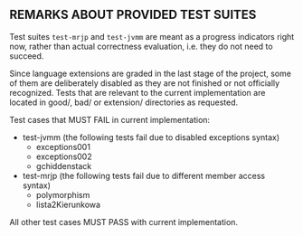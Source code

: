 REMARKS ABOUT PROVIDED TEST SUITES
----------------------------------
Test suites `test-mrjp` and `test-jvmm` are meant as a progress indicators right now, rather than
actual correctness evaluation, i.e. they do not need to succeed.

Since language extensions are graded in the last stage of the project, some of them are deliberately
disabled as they are not finished or not officially recognized.
Tests that are relevant to the current implementation are located in good/, bad/ or extension/
directories as requested.

Test cases that MUST FAIL in current implementation:
+ test-jvmm (the following tests fail due to disabled exceptions syntax)
  - exceptions001
  - exceptions002
  - gchiddenstack
+ test-mrjp (the following tests fail due to different member access syntax)
  - polymorphism
  - lista2Kierunkowa

All other test cases MUST PASS with current implementation.
